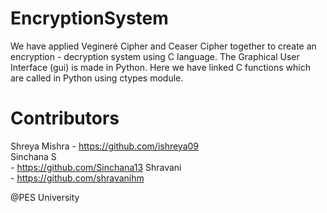 # EncryptionSystem
We have applied Vegineré Cipher and Ceaser Cipher together to create an encryption - decryption system using C language. The Graphical User Interface (gui) is made in Python. Here we have linked C functions which are called in Python using ctypes module.

# Contributors

Shreya Mishra - https://github.com/ishreya09 <br>
Sinchana S <br> - https://github.com/Sinchana13
Shravani <br> - https://github.com/shravanihm

@PES University
